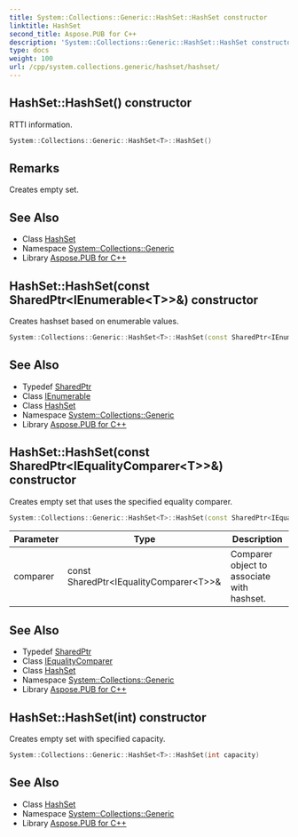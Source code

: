 ```yaml
---
title: System::Collections::Generic::HashSet::HashSet constructor
linktitle: HashSet
second_title: Aspose.PUB for C++
description: 'System::Collections::Generic::HashSet::HashSet constructor. RTTI information in C++.'
type: docs
weight: 100
url: /cpp/system.collections.generic/hashset/hashset/
---
```

## HashSet::HashSet() constructor


RTTI information.

```cpp
System::Collections::Generic::HashSet<T>::HashSet()
```

## Remarks


Creates empty set. 
## See Also

* Class [HashSet](../)
* Namespace [System::Collections::Generic](../../)
* Library [Aspose.PUB for C++](../../../)
## HashSet::HashSet(const SharedPtr\<IEnumerable\<T\>\>\&) constructor


Creates hashset based on enumerable values.

```cpp
System::Collections::Generic::HashSet<T>::HashSet(const SharedPtr<IEnumerable<T>> &items)
```

## See Also

* Typedef [SharedPtr](../../../system/sharedptr/)
* Class [IEnumerable](../../ienumerable/)
* Class [HashSet](../)
* Namespace [System::Collections::Generic](../../)
* Library [Aspose.PUB for C++](../../../)
## HashSet::HashSet(const SharedPtr\<IEqualityComparer\<T\>\>\&) constructor


Creates empty set that uses the specified equality comparer.

```cpp
System::Collections::Generic::HashSet<T>::HashSet(const SharedPtr<IEqualityComparer<T>> &comparer)
```


| Parameter | Type | Description |
| --- | --- | --- |
| comparer | const SharedPtr\<IEqualityComparer\<T\>\>\& | Comparer object to associate with hashset. |

## See Also

* Typedef [SharedPtr](../../../system/sharedptr/)
* Class [IEqualityComparer](../../iequalitycomparer/)
* Class [HashSet](../)
* Namespace [System::Collections::Generic](../../)
* Library [Aspose.PUB for C++](../../../)
## HashSet::HashSet(int) constructor


Creates empty set with specified capacity.

```cpp
System::Collections::Generic::HashSet<T>::HashSet(int capacity)
```

## See Also

* Class [HashSet](../)
* Namespace [System::Collections::Generic](../../)
* Library [Aspose.PUB for C++](../../../)
